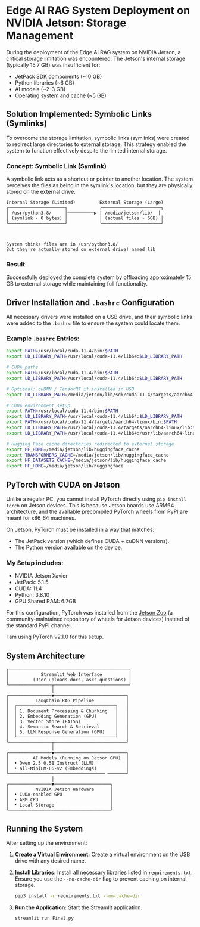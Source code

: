 
# Edge AI RAG System Deployment on NVIDIA Jetson: Storage Management

During the deployment of the Edge AI RAG system on NVIDIA Jetson, a critical storage limitation was encountered. The Jetson's internal storage (typically 15.7 GB) was insufficient for:

*   JetPack SDK components (~10 GB)
*   Python libraries (~6 GB)
*   AI models (~2-3 GB)
*   Operating system and cache (~5 GB)

## Solution Implemented: Symbolic Links (Symlinks)

To overcome the storage limitation, symbolic links (symlinks) were created to redirect large directories to external storage. This strategy enabled the system to function effectively despite the limited internal storage.

### Concept: Symbolic Link (Symlink)

A symbolic link acts as a shortcut or pointer to another location. The system perceives the files as being in the symlink's location, but they are physically stored on the external drive.

```
Internal Storage (Limited)         External Storage (Large)
┌─────────────────────┐            ┌──────────────────────┐
│ /usr/python3.8/     │──────────▶ | /media/jetson/lib/  |
│ (symlink - 0 bytes) │            │ (actual files - 6GB) │
└─────────────────────┘            └──────────────────────┘



System thinks files are in /usr/python3.8/
But they're actually stored on external drive! named lib
```

### Result

Successfully deployed the complete system by offloading approximately 15 GB to external storage while maintaining full functionality.

## Driver Installation and `.bashrc` Configuration

All necessary drivers were installed on a USB drive, and their symbolic links were added to the `.bashrc` file to ensure the system could locate them.

### Example `.bashrc` Entries:

```bash
export PATH=/usr/local/cuda-11.4/bin:$PATH
export LD_LIBRARY_PATH=/usr/local/cuda-11.4/lib64:$LD_LIBRARY_PATH

# CUDA paths
export PATH=/usr/local/cuda-11.4/bin:$PATH
export LD_LIBRARY_PATH=/usr/local/cuda-11.4/lib64:$LD_LIBRARY_PATH

# Optional: cuDNN / TensorRT if installed in USB
export LD_LIBRARY_PATH=/media/jetson/lib/sdk/cuda-11.4/targets/aarch64-linux/lib:$LD_LIBRARY_PATH

# CUDA environment setup
export PATH=/usr/local/cuda-11.4/bin:$PATH
export LD_LIBRARY_PATH=/usr/local/cuda-11.4/lib64:$LD_LIBRARY_PATH
export PATH=/usr/local/cuda-11.4/targets/aarch64-linux/bin:$PATH
export LD_LIBRARY_PATH=/usr/local/cuda-11.4/targets/aarch64-linux/lib:$LD_LIBRARY_PATH
export LD_LIBRARY_PATH=/usr/local/cuda-11.4/lib64:/usr/lib/aarch64-linux-gnu:$LD_LIBRARY_PATH

# Hugging Face cache directories redirected to external storage
export HF_HOME=/media/jetson/lib/huggingface_cache
export TRANSFORMERS_CACHE=/media/jetson/lib/huggingface_cache
export HF_DATASETS_CACHE=/media/jetson/lib/huggingface_cache
export HF_HOME=/media/jetson/lib/huggingface
```

## PyTorch with CUDA on Jetson

Unlike a regular PC, you cannot install PyTorch directly using `pip install torch` on Jetson devices. This is because Jetson boards use ARM64 architecture, and the available precompiled PyTorch wheels from PyPI are meant for x86_64 machines.

On Jetson, PyTorch must be installed in a way that matches:

*   The JetPack version (which defines CUDA + cuDNN versions).
*   The Python version available on the device.

### My Setup includes:

*   NVIDIA Jetson Xavier
*   JetPack: 5.1.5
*   CUDA: 11.4
*   Python: 3.8.10
*   GPU Shared RAM: 6.7GB

For this configuration, PyTorch was installed from the [Jetson Zoo](https://elinux.org/Jetson_Zoo) (a community-maintained repository of wheels for Jetson devices) instead of the standard PyPI channel.

I am using PyTorch v2.1.0 for this setup.

## System Architecture

```
┌─────────────────────────────────────────────┐
│            Streamlit Web Interface          │
│         (User uploads docs, asks questions) │
└────────────────┬────────────────────────────┘
                 │
┌────────────────▼───────────────────────────┐
│          LangChain RAG Pipeline            │
│  ┌─────────────────────────────────────┐   │
│  │ 1. Document Processing & Chunking   │   │
│  │ 2. Embedding Generation (GPU)       │   │
│  │ 3. Vector Store (FAISS)             │   │
│  │ 4. Semantic Search & Retrieval      │   │
│  │ 5. LLM Response Generation (GPU)    │   │
│  └─────────────────────────────────────┘   │
└────────────────┬───────────────────────────┘
                 │
┌────────────────▼───────────────────────────┐
│         AI Models (Running on Jetson GPU)  │
│  • Qwen 2.5 0.5B Instruct (LLM)            │
│  • all-MiniLM-L6-v2 (Embeddings)           │
└──────────────────────────────────── ───────┘
                 │
┌────────────────▼─────────────────────┐
│          NVIDIA Jetson Hardware      │
│  • CUDA-enabled GPU                  │
│  • ARM CPU                           │
│  • Local Storage                     │
└──────────────────────────────────────┘
```

## Running the System

After setting up the environment:

1.  **Create a Virtual Environment:** Create a virtual environment on the USB drive with any desired name.
2.  **Install Libraries:** Install all necessary libraries listed in `requirements.txt`. Ensure you use the `--no-cache-dir` flag to prevent caching on internal storage.

    ```bash
    pip3 install -r requirements.txt --no-cache-dir
    ```

3.  **Run the Application:** Start the Streamlit application.

    ```bash
    streamlit run Final.py
    ```
```
